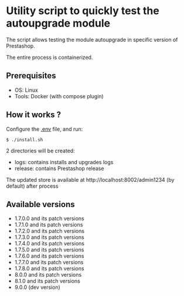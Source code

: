 # Utility script to quickly test the autoupgrade module

The script allows testing the module autoupgrade in specific version of Prestashop.

The entire process is containerized.

## Prerequisites

- OS: Linux
- Tools: Docker (with compose plugin)

## How it works ?

Configure the [.env](.env) file, and run:

```shell
$ ./install.sh
```

2 directories will be created:

- logs: contains installs and upgrades logs
- release: contains Prestashop release

The updated store is available at http://localhost:8002/admin1234 (by default) after process

## Available versions

- 1.7.0.0 and its patch versions
- 1.7.1.0 and its patch versions
- 1.7.2.0 and its patch versions
- 1.7.3.0 and its patch versions
- 1.7.4.0 and its patch versions
- 1.7.5.0 and its patch versions
- 1.7.6.0 and its patch versions
- 1.7.7.0 and its patch versions
- 1.7.8.0 and its patch versions
- 8.0.0 and its patch versions
- 8.1.0 and its patch versions
- 9.0.0 (dev version)
